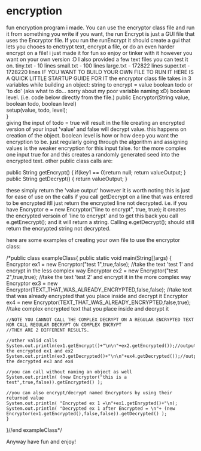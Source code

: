 # encryption
fun encryption program i made. You can use the encryptor class file and run it from something you write if you want,
the run Encrypt is just a GUI file that uses the Encryptor file. If you run the runEncrypt it should create a gui
that lets you chooes to enctrypt text, encrypt a file, or do an even harder encrypt on a file! i just made it for
fun so enjoy or tinker with it however you want on your own version :D
I also provided a few text files you can test it on. 
tiny.txt - 10 lines
small.txt - 100 lines
large.txt - 172822 lines
super.txt - 1728220 lines
IF YOU WANT TO BUILD YOUR OWN FILE TO RUN IT HERE IS A QUICK LITTLE STARTUP GUIDE FOR IT
the encryptor class file takes in 3 variables while building an object:
string to encrypt = value
boolean todo or 'to do' (aka what to do... sorry about my poor variable naming xD) 
boolean level.
(i.e. code below directly from the file.)
public Encryptor(String value, boolean todo, boolean level)  
		setup(value, todo, level);                                      
}                                                                    
giving the input of todo = true will result in the file creating an encrypted version of 
your input 'value' and false will decrypt value. this happens on creation of the object.
boolean level is how or how deep you want the encryption to be. just regularly going through the
algorithm and assigning values is the weaker encryption for this input false.
for the more complex one input true for and this creates a randomly generated seed into the encrypted
text. 
other public class calls are: 

public String getEncrypt()
	{
		if(key1 == 0)return null;
		return valueOutput;
	}
	public String getDecrypt()
	{
		return valueOutput;
	}
  
 these simply return the 'value output' however it is worth noting this is just for ease of use on the calls
 if you call getDecrypt on a line that was entered to be encrypted itll just return the encrypted line not decrypted.
 i.e. if you have Encryptor e = new Encryptor("line to encrypt", true, true);
 it creates the encrypted versoin of 'line to encrypt' and to get this back you call
 e.getEnecrypt(); and it will return a string. Calling e.getDecrypt(); should still return the encrypted string not decrypted.

here are some examples of creating your own file to use the encryptor class:


/*public class exampleClass{
  public static void main(String[]args)
  {
    Encryptor ex1 = new Encryptor("test 1",true,false); //take the text 'test 1' and encrypt in the less complex way
    Encryptor ex2 = new Encryptor("test 2",true,true); //take the text 'test 2' and encrypt it in the more complex way
    Encryptor ex3 = new Encryptor(TEXT_THAT_WAS_ALREADY_ENCRYPTED,false,false); //take text that was already encrypted that you place inside and decrypt it
    Encryptor ex4 = new Encryptor(TEXT_THAT_WAS_ALREADY_ENCRYPTED,false,true); //take complex encrypted text that you place inside and decrypt it
    
    //NOTE YOU CANNOT CALL THE COMPLEX DECRYPT ON A REGULAR ENCRYPTED TEXT NOR CALL REGULAR DECRYPT ON COMPLEX ENCRYPT
    //THEY ARE 2 DIFFERENT RESULTS.
    
    //other valid calls
    System.out.println(ex1.getEncrypt()+"\n\n"+ex2.getEncrypted());//output the encrypted ex1 and ex2
    System.out.println(ex3.getDecrypted()+"\n\n"+ex4.getDecrypted());//output the decrypted ex3 and ex4
    
    //you can call without naming an object as well
    System.out.println( (new Encryptor("this is a test",true,false)).getEncrypted() );
    
    //you can also encrypt/decrypt named Encryptors by using their returned value
    System.out.println( "Encrypted ex 1 =\n"+ex1.getEnrypted()+"\n);
    System.out.println( "Decrypted ex 1 after Encrypted = \n"+ (new Encryptor(ex1.getEncrypted(),false,false)).getDecrypted() );
    }
}//end exampleClass*/

Anyway have fun and enjoy!

